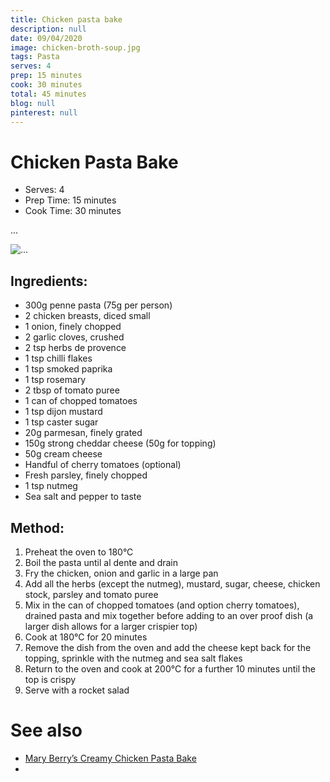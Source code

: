 ```yaml
---
title: Chicken pasta bake
description: null
date: 09/04/2020
image: chicken-broth-soup.jpg
tags: Pasta
serves: 4
prep: 15 minutes
cook: 30 minutes
total: 45 minutes
blog: null
pinterest: null
---
```


# Chicken Pasta Bake

* Serves: 4
* Prep Time: 15 minutes
* Cook Time: 30 minutes

...

![...](../images/chicken-pasta--bake.jpg)

## Ingredients:
* 300g penne pasta (75g per person)
* 2 chicken breasts, diced small
* 1 onion, finely chopped
* 2 garlic cloves, crushed
* 2 tsp herbs de provence
* 1 tsp chilli flakes
* 1 tsp smoked paprika
* 1 tsp rosemary
* 2 tbsp of tomato puree
* 1 can of chopped tomatoes
* 1 tsp dijon mustard
* 1 tsp caster sugar
* 20g parmesan, finely grated
* 150g strong cheddar cheese (50g for topping)
* 50g cream cheese
* Handful of cherry tomatoes (optional)
* Fresh parsley, finely chopped
* 1 tsp nutmeg
* Sea salt and pepper to taste

## Method:
1. Preheat the oven to 180°C
2. Boil the pasta until al dente and drain
3. Fry the chicken, onion and garlic in a large pan
4. Add all the herbs (except the nutmeg), mustard, sugar, cheese, chicken stock, parsley and tomato puree
5. Mix in the can of chopped tomatoes (and option cherry tomatoes), 
drained pasta and mix together before adding to an over proof dish (a larger dish allows for a larger crispier top)
6. Cook at 180°C for 20 minutes
7. Remove the dish from the oven and add the cheese kept back for the topping, sprinkle with the nutmeg and sea salt flakes
8. Return to the oven and cook at 200°C for a further 10 minutes until the top is crispy
9. Serve with a rocket salad

# See also
* [Mary Berry’s Creamy Chicken Pasta Bake](https://www.mygorgeousrecipes.com/chicken-pasta-bake/)
* []()